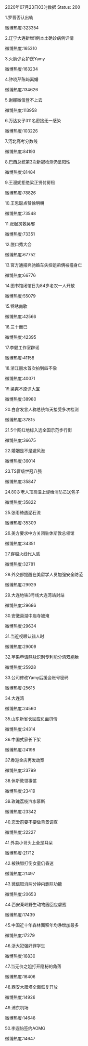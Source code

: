 2020年07月23日03时数据
Status: 200

1.罗晋否认出轨

微博热度:323354

2.辽宁大连新增1例本土确诊病例详情

微博热度:165310

3.火箭少女护送Yamy

微博热度:163234

4.钟晓芹陈屿离婚

微博热度:134626

5.谢娜微信登不上去

微博热度:113958

6.万达女子311名密接无一感染

微博热度:103226

7.河北高考分数线

微博热度:84193

8.巴西总统第3次新冠检测仍呈阳性

微博热度:81484

9.王漫妮拒绝梁正贤付房租

微博热度:78826

10.王思聪点赞徐明朝

微博热度:73548

11.张起灵救吴邪

微博热度:73351

12.脱口秀大会

微博热度:67752

13.官方通报奔驰婚车失控姐弟俩被撞身亡

微博热度:66776

14.图书馆闭馆日为84岁老农一人开放

微博热度:55079

15.锦绣南歌

微博热度:42566

16.三十而已

微博热度:42395

17.李健工作室辟谣

微博热度:41158

18.浙江丽水首次拍到四不像

微博热度:40071

19.梁爽不原谅大宝

微博热度:38980

20.白宫发言人称总统每天接受多次检测

微博热度:37815

21.5个网红地标入选全国示范步行街

微博热度:36675

22.婚姻是不是避风港

微博热度:36014

23.TS晋级世冠八强

微博热度:35847

24.80岁老人顶高温上堤给消防员送包子

微博热度:35822

25.张雨绮遇泥石流

微博热度:35309

26.美方要求中方关闭驻休斯敦总领馆

微博热度:34351

27.穿越火线代入感

微博热度:32781

28.外交部提醒在美留学人员加强安全防范

微博热度:29929

29.大连地铁3号线大连湾站封站

微博热度:29686

30.安徽巢湖中庙寺被淹

微博热度:29634

31.当近视眼认错人时

微博热度:29009

32.苹果申请静脉识别专利能分清双胞胎

微博热度:25928

33.公司修改Yamy后援会账号密码

微博热度:25615

34.大连湾

微博热度:24560

35.山东新省长回应负面舆情

微博热度:24314

36.中国式家长下架

微博热度:24198

37.香港金店再发劫案

微博热度:23799

38.休斯敦领事馆

微博热度:23419

39.玫瑰荔枝汽水慕斯

微博热度:23342

40.恋爱前要不要做背景调查

微博热度:22227

41.外卖小哥头上全是耳朵

微博热度:21712

42.被铁锨打伤女童仍昏迷

微博热度:21497

43.微信取消两分钟内删除功能

微博热度:20653

44.西安秦岭野生动物园回应虐熊

微博热度:17439

45.中国近十年森林面积年均净增加最多

微博热度:17279

46.浙大犯强奸罪学生

微博热度:16830

47.当无价之姐打开隐秘的角落

微博热度:16406

48.西安大雁塔全面恢复开放

微博热度:14926

49.浦东机场

微博热度:14648

50.李遐怡签约AOMG

微博热度:14647

